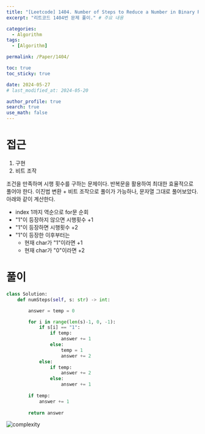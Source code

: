 ```yaml
---
title: "[Leetcode] 1404. Number of Steps to Reduce a Number in Binary Representation to One - Python, 구현"
excerpt: "리트코드 1404번 문제 풀이." # 주요 내용

categories:
  - Algorithm
tags:
  - [Algorithm]

permalink: /Paper/1404/

toc: true
toc_sticky: true

date: 2024-05-27
# last_modified_at: 2024-05-20

author_profile: true
search: true
use_math: false
---
```


# 접근

1. 구현
2. 비트 조작

조건을 만족하며 시행 횟수를 구하는 문제이다. 반복문을 활용하여 최대한 효율적으로 풀어야 한다. 이진법 변환 + 비트 조작으로 풀이가 가능하나, 문자열 그대로 풀어보았다. 아래와 같이 계산한다.

- index 1까지 역순으로 for문 순회
- "1"이 등장하지 않으면 시행횟수 +1
- "1"이 등장하면 시행횟수 +2
- "1"이 등장한 이후부터는
  - 현재 char가 "1"이라면 +1
  - 현재 char가 "0"이라면 +2

# 풀이

```python
class Solution:
    def numSteps(self, s: str) -> int:

        answer = temp = 0

        for i in range(len(s)-1, 0, -1):
            if s[i] == "1":
                if temp:
                    answer += 1
                else:
                    temp = 1
                    answer += 2
            else:
                if temp:
                    answer += 2
                else:
                    answer += 1
        
        if temp:
            answer += 1
        
        return answer

```
![complexity]({{site.url}}/assets/images/posts_img/2024-05-27-1/image.png)